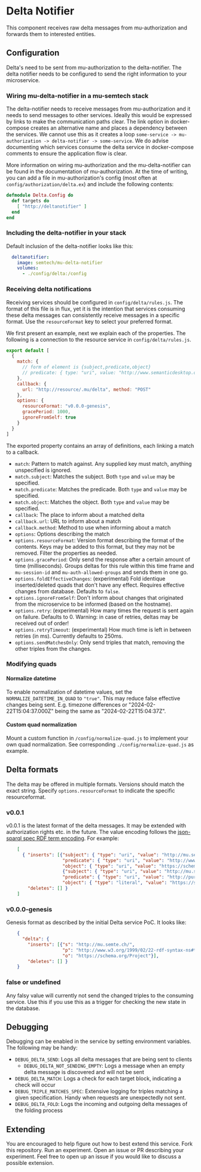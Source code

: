 # Delta Notifier

This component receives raw delta messages from mu-authorization and forwards them to interested entities.

## Configuration

Delta's need to be sent from mu-authorization to the delta-notifier.  The delta notifier needs to be configured to send the right information to your microservice.

### Wiring mu-delta-notifier in a mu-semtech stack

The delta-notifier needs to receive messages from mu-authorization and it needs to send messages to other services.  Ideally this would be expressed by links to make the communication paths clear.  The link option in docker-compose creates an alternative name and places a dependency between the services.  We cannot use this as it creates a loop `some-service -> mu-authorization -> delta-notifier -> some-service`.  We do advise documenting which services consume the delta service in docker-compose comments to ensure the application flow is clear.

More information on wiring mu-authorization and the mu-delta-notifier can be found in the documentation of mu-authorization.  At the time of writing, you can add a file in mu-authorization's config (most often at `config/authorization/delta.ex`) and include the following contents:

```elixir
defmodule Delta.Config do
  def targets do
    [ "http://deltanotifier" ]
  end
end
```

### Including the delta-notifier in your stack

Default inclusion of the delta-notifier looks like this:

```yml
  deltanotifier:
    image: semtech/mu-delta-notifier
    volumes:
      - ./config/delta:/config
```

### Receiving delta notifications

Receiving services should be configured in `config/delta/rules.js`.  The format of this file is in flux, yet it is the intention that services consuming these delta messages can consistently receive messages in a specific format.  Use the `resourceFormat` key to select your preferred format.

We first present an example, next we explain each of the properties.  The following is a connection to the resource service in `config/delta/rules.js`.

```js
export default [
  {
    match: {
      // form of element is {subject,predicate,object}
      // predicate: { type: "uri", value: "http://www.semanticdesktop.org/ontologies/2007/03/22/nmo#isPartOf" }
    },
    callback: {
      url: "http://resource/.mu/delta", method: "POST"
    },
    options: {
      resourceFormat: "v0.0.0-genesis",
      gracePeriod: 1000,
      ignoreFromSelf: true
    }
  }
]
```

The exported property contains an array of definitions, each linking a match to a callback.

  - `match`: Pattern to match against.  Any supplied key must match, anything unspecified is ignored.
  - `match.subject`: Matches the subject.  Both `type` and `value` may be specified.
  - `match.predicate`: Matches the predicade.  Both `type` and `value` may be specified.
  - `match.object`: Matches the object.  Both `type` and `value` may be specified.
  - `callback`: The place to inform about a matched delta
  - `callback.url`: URL to inform about a match
  - `callback.method`: Method to use when informing about a match
  - `options`: Options describing the match
  - `options.resourceFormat`: Version format describing the format of the contents.  Keys may be added to this format, but they may not be removed.  Filter the properties as needed.
  - `options.gracePeriod`: Only send the response after a certain amount of time (milliseconds).  Groups deltas for this rule within this time frame and `mu-session-id` and `mu-auth-allowed-groups` and sends them in one go.
  - `options.foldEffectiveChanges`: (experimental) Fold identique inserted/deleted quads that don't have any effect. Requires effective changes from database. Defaults to `false`.
  - `options.ignoreFromSelf`: Don't inform about changes that originated from the microservice to be informed (based on the hostname).
  - `options.retry`: (experimental) How many times the request is sent again on failure.  Defaults to 0. Warning: in case of retries, deltas may be received out of order!
  - `options.retryTimeout`: (experimental) How much time is left in between retries (in ms).  Currently defaults to 250ms.
  - `options.sendMatchesOnly`: Only send triples that match, removing the other triples from the changes.

### Modifying quads
#### Normalize datetime
To enable normalization of datetime values, set the `NORMALIZE_DATETIME_IN_QUAD` to `"true"`. This may reduce false effective changes being sent. E.g. timezone differences or "2024-02-22T15:04:37.000Z" being the same as "2024-02-22T15:04:37Z".

#### Custom quad normalization
Mount a custom function in `/config/normalize-quad.js` to implement your own quad normalization. See corresponding `./config/normalize-quad.js` as example.

## Delta formats

The delta may be offered in multiple formats.  Versions should match the exact string.  Specify `options.resourceFormat` to indicate the specific resourceformat.

### v0.0.1

v0.0.1 is the latest format of the delta messages. It may be extended with authorization rights etc. in the future. The value encoding follows the [json-sparql spec RDF term encoding](https://www.w3.org/TR/sparql11-results-json/#select-encode-terms).  For example:

```json
    [
      { "inserts": [{"subject": { "type": "uri", "value": "http://mu.semte.ch/" },
                     "predicate": { "type": "uri", "value": "http://www.w3.org/1999/02/22-rdf-syntax-ns#type" },
                     "object": { "type": "uri", "value": "https://schema.org/Project" }},
                     {"subject": { "type": "uri", "value": "http://mu.semte.ch/" },
                     "predicate": { "type": "uri", "value": "http://purl.org/dc/terms/modified" },
                     "object": { "type": "literal", "value": "https://schema.org/Project", "datatype": "http://www.w3.org/2001/XMLSchema#dateTime"}}],
        "deletes": [] }
    ]
```

### v0.0.0-genesis

Genesis format as described by the initial Delta service PoC. It looks like:

```json
    { 
      "delta": {
        "inserts": [{"s": "http://mu.semte.ch/",
                     "p": "http://www.w3.org/1999/02/22-rdf-syntax-ns#type",
                     "o": "https://schema.org/Project"}],
        "deletes": [] }
    }
```

### false or undefined

Any falsy value will currently not send the changed triples to the consuming service.  Use this if you use this as a trigger for checking the new state in the database.

## Debugging

Debugging can be enabled in the service by setting environment variables.  The following may be handy:

  - `DEBUG_DELTA_SEND`: Logs all delta messages that are being sent to clients
    - `DEBUG_DELTA_NOT_SENDING_EMPTY`: Logs a message when an empty delta message is discovered and will not be sent
  - `DEBUG_DELTA_MATCH`: Logs a check for each target block, indicating a check will occur
  - `DEBUG_TRIPLE_MATCHES_SPEC`: Extensive logging for triples matching a given specification.  Handy when requests are unexpectedly not sent.
  - `DEBUG_DELTA_FOLD`: Logs the incoming and outgoing delta messages of the folding process

## Extending

You are encouraged to help figure out how to best extend this service.  Fork this repository.  Run an experiment.  Open an issue or PR describing your experiment.  Feel free to open up an issue if you would like to discuss a possible extension.
